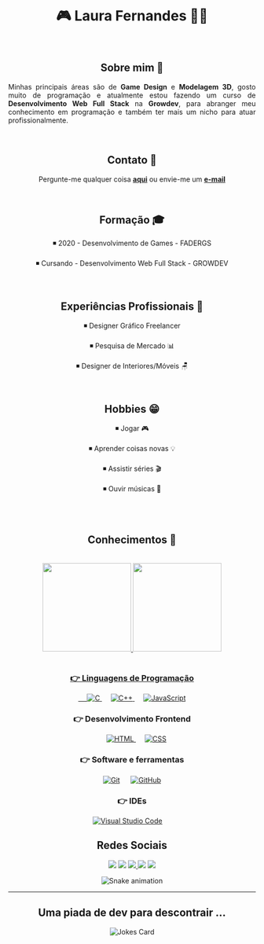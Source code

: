 <h1 align=center>🎮  Laura Fernandes  👩‍💻</h1>
<br>

<div>
  <h2 align=center>Sobre mim 👋</h2>
  <p align=justify>
  Minhas principais áreas são de <b>Game Design</b> e <b>Modelagem 3D</b>, gosto muito de programação e atualmente estou fazendo um curso de <strong>Desenvolvimento Web Full  Stack</strong> na <strong>Growdev</strong>, para abranger meu conhecimento em programação e também ter mais um nicho para atuar profissionalmente.
  </p>
</div>
<br>

<div>
     <h2 align=center>Contato 📧</h2> 
   <p align=center>
  Pergunte-me qualquer coisa <a href="https://github.com/laufrnnds/laufrnnds/issues/new"><b>aqui</b></a>
ou envie-me um <a href="lauraifernandes2@gmail.com"><b>e-mail</b></a>
   <p>
  </div>
  <br>

<div>
  <h2 align=center>Formação 🎓</h2>
  <p align=center>
  ◾ 2020 - Desenvolvimento de Games - FADERGS<br>
    <br>
  ◾ Cursando - Desenvolvimento Web Full Stack - GROWDEV <br>
  </p>
</div>
<br>

<div>
  <h2 align=center>Experiências Profissionais 💼</h2>
  <p align=center>
  ◾ Designer Gráfico Freelancer <br>
    <br>
  ◾ Pesquisa de Mercado 📊<br>
    <br>
  ◾ Designer de Interiores/Móveis 🪑 <br>
  </p>
</div>
<br>

<div>
  <h2 align=center>Hobbies 😁</h2>
    <p align=center>
  ◾ Jogar 🎮 <br>
      <br>
  ◾ Aprender coisas novas 💡 <br>
      <br>
  ◾ Assistir séries 🎬 <br>
      <br>
  ◾ Ouvir músicas 🎵<br>
      <br>
  </p>
</div>
<br>

<h2 align=center>Conhecimentos 🧠</h2>
<br>

<div align="center">
  <a href="https://github.com/laufrnnds">
  <img height="180em" src="https://github-readme-stats.vercel.app/api?username=laufrnnds&show_icons=true&theme=omni&include_all_commits=true&count_private=true"/>
  <img height="180em" src="https://github-readme-stats.vercel.app/api/top-langs/?username=laufrnnds&layout=compact&langs_count=7&theme=omni"/>
</div>
<br>
<div>
<h3 align=center>👉 Linguagens de Programação</h3>
<p align="center"> 
  &emsp; 
  <a href="https://www.cprogramming.com/" target="_blank"> 
    <img alt="C" src="https://img.shields.io/badge/C%20-%232370ED.svg?style=plastic&logo=c&logoColor=white">
  </a> 
  &emsp; 
  <a href="https://www.w3schools.com/cpp/" target="_blank"> 
    <img alt="C++" src="https://img.shields.io/badge/C++%20-%2300599C.svg?style=plastic&logo=c%2B%2B&logoColor=white">
  </a> 
  &emsp; 
  <a href="https://developer.mozilla.org/en-US/docs/Web/JavaScript" target="_blank"> 
     <img alt="JavaScript" src="https://img.shields.io/badge/JavaScript%20-%23F7DF1E.svg?style=plastic&logo=javascript&logoColor=black">
   </a> 
</p>
</div>  

<div>
<h3 align=center>👉 Desenvolvimento Frontend</h3>
<p align="center"> 
  &emsp; 
  <a href="https://www.w3.org/html/" target="_blank"> 
   <img alt="HTML" src="https://img.shields.io/badge/HTML5%20-%23E34F26.svg?style=plastic&logo=html5&logoColor=white">
  </a>   
  &emsp;
  <a href="https://www.w3schools.com/css/" target="_blank">
    <img alt="CSS" src="https://img.shields.io/badge/CSS%20-%231572B6.svg?style=plastic&logo=css3&logoColor=white">
  </a> 
</p>
</div>
  
<div>
<h3 align=center>👉 Software e ferramentas</h3>
<p align="center"> 
  &emsp;
    <a href="#"><img alt="Git" src="https://img.shields.io/badge/Git%20-%23F05033.svg?style=plastic&logo=git&logoColor=white"></a>
  &emsp;
    <a href="#"><img alt="GitHub" src="https://img.shields.io/badge/github-%23181717.svg?style=plastic&logo=github&logoColor=white"></a>
  &emsp;
</p>
</div>
  
  <h3 align=center>👉 IDEs</h3>
<p align="center"> 
    <a href="#"><img alt="Visual Studio Code" src="https://img.shields.io/badge/Visual%20Studio%20Code-0078d7.svg?style=plastic&logo=visual-studio-code&logoColor=white"></a>
  &emsp;
</p>
</div>
  
 <h2 align="center">Redes Sociais </h2>
 
<div align="center"> 
  <a href="https://www.youtube.com/channel/UCg2s6u_9_gL4irKO0ifmAfQ" target="_blank"><img src="https://img.shields.io/badge/YouTube-FF0000?style=for-the-badge&logo=youtube&logoColor=white" target="_blank"></a>
  <a href="https://www.instagram.com/laufrnnds" target="_blank"><img src="https://img.shields.io/badge/-Instagram-%23E4405F?style=for-the-badge&logo=instagram&logoColor=white" target="_blank"></a>
 	<a href="https://www.twitch.tv/laufrnnds" target="_blank"><img src="https://img.shields.io/badge/Twitch-9146FF?style=for-the-badge&logo=twitch&logoColor=white" target="_blank">   </a> 
  <a href = "mailto:lauraifernandes2@gmailcom"><img src="https://img.shields.io/badge/-gmail-%23333?style=for-the-badge&logo=microsoft&logoColor=white" target="_blank"></a>
  <a href="https://www.linkedin.com/in/laufernnds/" target="_blank"><img src="https://img.shields.io/badge/-LinkedIn-%230077B5?style=for-the-badge&logo=linkedin&logoColor=white" target="_blank"></a>
  
  ![Snake animation](https://github.com/laufrnnds/laufrnnds/blob/output/github-contribution-grid-snake.svg)
</div>
 
 <hr>
 <h2 align=center>Uma piada de dev para descontrair ...</h2>
  <div align=center><img src="https://readme-jokes.vercel.app/api?hideBorder" alt="Jokes Card" /></div>
  
